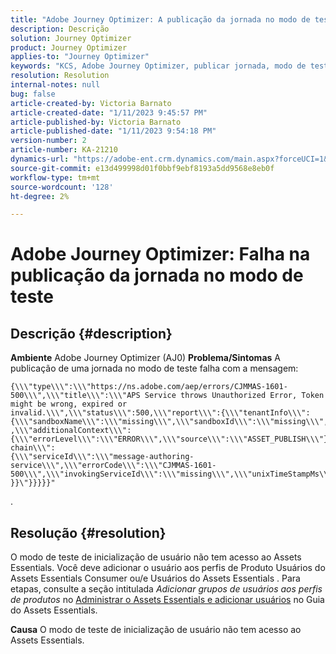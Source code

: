 ```yaml
---
title: "Adobe Journey Optimizer: A publicação da jornada no modo de teste falha"
description: Descrição
solution: Journey Optimizer
product: Journey Optimizer
applies-to: "Journey Optimizer"
keywords: "KCS, Adobe Journey Optimizer, publicar jornada, modo de teste, falha, AJO"
resolution: Resolution
internal-notes: null
bug: false
article-created-by: Victoria Barnato
article-created-date: "1/11/2023 9:45:57 PM"
article-published-by: Victoria Barnato
article-published-date: "1/11/2023 9:54:18 PM"
version-number: 2
article-number: KA-21210
dynamics-url: "https://adobe-ent.crm.dynamics.com/main.aspx?forceUCI=1&pagetype=entityrecord&etn=knowledgearticle&id=1382fa53-f991-ed11-aad1-6045bd006d92"
source-git-commit: e13d499998d01f0bbf9ebf8193a5dd9568e8eb0f
workflow-type: tm+mt
source-wordcount: '128'
ht-degree: 2%

---
```


# Adobe Journey Optimizer: Falha na publicação da jornada no modo de teste

## Descrição {#description}

<b>Ambiente</b>
Adobe Journey Optimizer (AJ0)
<b>Problema/Sintomas</b>
A publicação de uma jornada no modo de teste falha com a mensagem:


```
{\\\"type\\\":\\\"https://ns.adobe.com/aep/errors/CJMMAS-1601-500\\\",\\\"title\\\":\\\"APS Service throws Unauthorized Error, Token might be wrong, expired or invalid.\\\",\\\"status\\\":500,\\\"report\\\":{\\\"tenantInfo\\\":
{\\\"sandboxName\\\":\\\"missing\\\",\\\"sandboxId\\\":\\\"missing\\\",\\\"imsOrgId\\\":\\\"missing\\\"}
,\\\"additionalContext\\\":{\\\"errorLevel\\\":\\\"ERROR\\\",\\\"source\\\":\\\"ASSET_PUBLISH\\\"}},\\\"error-chain\\\":
{\\\"serviceId\\\":\\\"message-authoring-service\\\",\\\"errorCode\\\":\\\"CJMMAS-1601-500\\\",\\\"invokingServiceId\\\":\\\"missing\\\",\\\"unixTimeStampMs\\\":«REDACTED»}
}}\"}}}}}"
```

.

## Resolução {#resolution}


O modo de teste de inicialização de usuário não tem acesso ao Assets Essentials. Você deve adicionar o usuário aos perfis de Produto Usuários do Assets Essentials Consumer ou/e Usuários do Assets Essentials . Para etapas, consulte a seção intitulada *Adicionar grupos de usuários aos perfis de produtos* no [Administrar o Assets Essentials e adicionar usuários](https://experienceleague.adobe.com/docs/experience-manager-assets-essentials/help/get-started-admins/deploy-administer.html?lang=en#add-users-to-product-profiles) no Guia do Assets Essentials.

<b>Causa</b>
O modo de teste de inicialização de usuário não tem acesso ao Assets Essentials.
